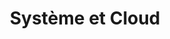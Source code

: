 ---
type: skills
title: Système et Cloud
skills:
- name: Linux
  score: 4
  details: Systemd
- name: Containers
  score: 3
  details: Docker, rkt
- name: Kubernetes
  score: 3
- name: Ceph
  score: 3
- name: Openstack
  score: 3
- name: Puppet
  score: 3
- name: Services système
  score: 3
  details: DNS, DHCP, TFTP, LDAP
- name: Ansible
  score: 2
- name: Bash
  score: 2
---